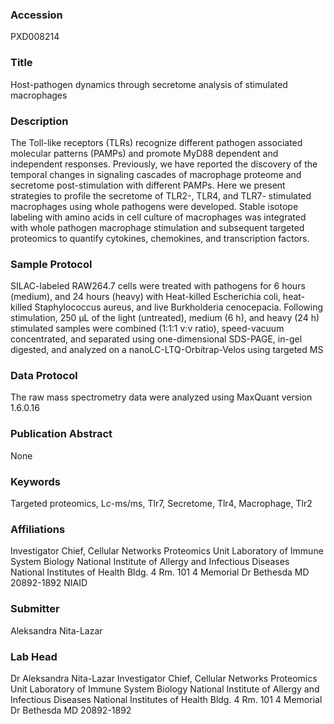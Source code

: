 ### Accession
PXD008214

### Title
Host-pathogen dynamics through secretome analysis of stimulated macrophages

### Description
The Toll-like receptors (TLRs) recognize different pathogen associated molecular patterns (PAMPs) and promote MyD88 dependent and independent responses. Previously, we have reported the discovery of the temporal changes in signaling cascades of macrophage proteome and secretome post-stimulation with different PAMPs. Here we present strategies to profile the secretome of TLR2-, TLR4, and TLR7- stimulated macrophages using whole pathogens were developed. Stable isotope labeling with amino acids in cell culture of macrophages was integrated with whole pathogen macrophage stimulation and subsequent targeted proteomics to quantify cytokines, chemokines, and transcription factors.

### Sample Protocol
SILAC-labeled RAW264.7 cells were treated with pathogens for 6 hours (medium), and 24 hours (heavy) with Heat-killed Escherichia coli, heat-killed Staphylococcus aureus, and live Burkholderia cenocepacia. Following stimulation, 250 μL of the light (untreated), medium (6 h), and heavy (24 h) stimulated samples were combined (1:1:1 v:v ratio), speed-vacuum concentrated, and separated using one-dimensional SDS-PAGE, in-gel digested, and analyzed on a nanoLC-LTQ-Orbitrap-Velos using targeted MS

### Data Protocol
The raw mass spectrometry data were analyzed using MaxQuant version 1.6.0.16

### Publication Abstract
None

### Keywords
Targeted proteomics, Lc-ms/ms, Tlr7, Secretome, Tlr4, Macrophage, Tlr2

### Affiliations
Investigator Chief, Cellular Networks Proteomics Unit Laboratory of Immune System Biology National Institute of Allergy and Infectious Diseases National Institutes of Health Bldg. 4 Rm. 101 4 Memorial Dr Bethesda MD 20892-1892
NIAID

### Submitter
Aleksandra Nita-Lazar

### Lab Head
Dr Aleksandra Nita-Lazar
Investigator Chief, Cellular Networks Proteomics Unit Laboratory of Immune System Biology National Institute of Allergy and Infectious Diseases National Institutes of Health Bldg. 4 Rm. 101 4 Memorial Dr Bethesda MD 20892-1892


